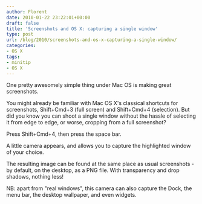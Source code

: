 ```yaml
---
author: Florent
date: 2010-01-22 23:22:01+00:00
draft: false
title: 'Screenshots and OS X: capturing a single window'
type: post
url: /blog/2010/screenshots-and-os-x-capturing-a-single-window/
categories:
- OS X
tags:
- minitip
- OS X
---
```


One pretty awesomely simple thing under Mac OS is making great screenshots.

You might already be familiar with Mac OS X's classical shortcuts for screenshots, Shift+Cmd+3 (full screen) and Shift+Cmd+4 (selection). But did you know you can shoot a single window without the hassle of selecting it from edge to edge, or worse, cropping from a full screenshot?

Press Shift+Cmd+4, then press the space bar.

A little camera appears, and allows you to capture the highlighted window of your choice.

The resulting image can be found at the same place as usual screenshots - by default, on the desktop, as a PNG file. With transparency and drop shadows, nothing less!

NB: apart from "real windows", this camera can also capture the Dock, the menu bar, the desktop wallpaper, and even widgets.
